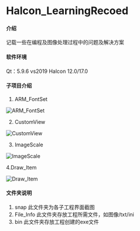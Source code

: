 # Halcon_LearningRecoed

#### 介绍
记载一些在编程及图像处理过程中的问题及解决方案

#### 软件环境
Qt：5.9.6
vs2019
Halcon 12.0/17.0


#### 子项目介绍

1.  ARM_FontSet

![ARM_FontSet](https://images.gitee.com/uploads/images/2021/0817/221328_6315a907_4968621.png "1.ARM_FontSet.PNG")

2.  CustomView

![CustomView](https://images.gitee.com/uploads/images/2021/0817/221415_1799756c_4968621.png "2.CustomView.PNG")

3.  ImageScale

![ImageScale](https://images.gitee.com/uploads/images/2021/0817/221456_5b998351_4968621.png "3.ImageScale.PNG")

4.Draw_Item

![Draw_Item](https://images.gitee.com/uploads/images/2021/0817/221520_bf81174f_4968621.png "4.Draw_Item.PNG")

#### 文件夹说明

1.  snap
此文件夹为各子工程界面截图
2.  File_Info
此文件夹存放工程所需文件，如图像/txt/ini
3.  bin
此文件夹存放工程创建的exe文件


